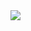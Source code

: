 <img src="https://capsule-render.vercel.app/api?type=wave&color=auto&height=300&section=header&text=Welcome!&desc=Taehyeon's GitHub Profile&fontSize=50" />
